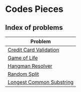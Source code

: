 # Codes Pieces

## Index of problems

| Problem                                                         |
| --------------------------------------------------------------- |
| [Credit Card Validation](/credit_card_validation)               |
| [Game of Life](/game_of_life)                                   |
| [Hangman Resolver](/hangman)                                    |
| [Random Split](/random_split)                                   |
| [Longest Common Substring](/lcs)                                |
